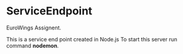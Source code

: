 # ServiceEndpoint
EuroWings Assignent.

This is a service end point created in Node.js
To start this server run command **nodemon**.

